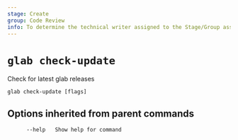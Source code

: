 ```yaml
---
stage: Create
group: Code Review
info: To determine the technical writer assigned to the Stage/Group associated with this page, see https://about.gitlab.com/handbook/product/ux/technical-writing/#assignments
---
```


<!--
This documentation is auto generated by a script.
Please do not edit this file directly, check cmd/gen-docs/docs.go.
-->

# `glab check-update`

Check for latest glab releases

```plaintext
glab check-update [flags]
```

## Options inherited from parent commands

```plaintext
      --help   Show help for command
```
